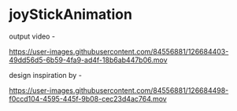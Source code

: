 # joyStickAnimation


output video -



https://user-images.githubusercontent.com/84556881/126684403-49dd56d5-6b59-4fa9-ad4f-18b6ab447b06.mov



design inspiration by -



https://user-images.githubusercontent.com/84556881/126684498-f0ccd104-4595-445f-9b08-cec23d4ac764.mov

